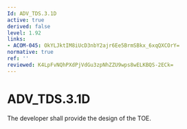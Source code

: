```yaml
---
Id: ADV_TDS.3.1D
active: true
derived: false
level: 1.92
links:
- ACOM-045: OkYLJktIM8iUcD3nbY2ajr6Ee5BrmSBkx_6xqQXCOrY=
normative: true
ref: ''
reviewed: K4LpFvNQhPXdPjVdGu3zpNhZZU9wps8wELKBQS-2ECk=
---
```


# ADV_TDS.3.1D

The developer shall provide the design of the TOE.